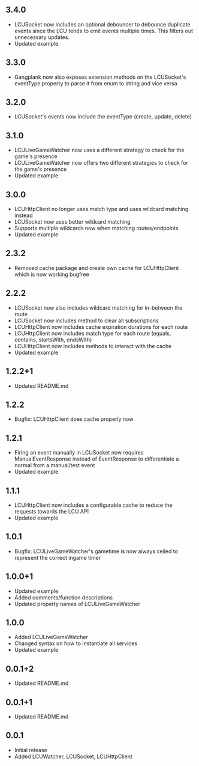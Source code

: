 ## 3.4.0

* LCUSocket now includes an optional debouncer to debounce duplicate events since the LCU tends to emit events multiple times. This filters out unnecessary updates.
* Updated example

## 3.3.0

* Gangplank now also exposes extension methods on the LCUSocket's eventType property to parse it from enum to string and vice versa

## 3.2.0

* LCUSocket's events now include the eventType (create, update, delete)

## 3.1.0

* LCULiveGameWatcher now uses a different strategy to check for the game's presence
* LCULiveGameWatcher now offers two different strategies to check for the game's presence
* Updated example

## 3.0.0

* LCUHttpClient no longer uses match type and uses wildcard matching instead
* LCUSocket now uses better wildcard matching
* Supports multiple wildcards now when matching routes/endpoints
* Updated example

## 2.3.2

* Removed cache package and create own cache for LCUHttpClient which is now working bugfree

## 2.2.2

* LCUSocket now also includes wildcard matching for in-between the route
* LCUSocket now includes method to clear all subscriptions
* LCUHttpClient now includes cache expiration durations for each route
* LCUHttpClient now includes match type for each route (equals, contains, startsWith, endsWith)
* LCUHttpClient now includes methods to interact with the cache
* Updated example

## 1.2.2+1

* Updated README.md

## 1.2.2

* Bugfix: LCUHttpClient does cache properly now

## 1.2.1

* Firing an event manually in LCUSocket now requires ManualEventResponse instead of EventResponse to differentiate a normal from a manual/test event
* Updated example

## 1.1.1

* LCUHttpClient now includes a configurable cache to reduce the requests towards the LCU API
* Updated example

## 1.0.1

* Bugfix: LCULiveGameWatcher's gametime is now always ceiled to represent the correct ingame timer

## 1.0.0+1

* Updated example
* Added comments/function descriptions
* Updated property names of LCULiveGameWatcher

## 1.0.0

* Added LCULiveGameWatcher
* Changed syntax on how to instantiate all services
* Updated example

## 0.0.1+2

* Updated README.md

## 0.0.1+1

* Updated README.md

## 0.0.1

* Initial release
* Added LCUWatcher, LCUSocket, LCUHttpClient